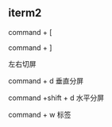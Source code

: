 ## iterm2

command + [

command + ]

左右切屏

command + d 垂直分屏

command +shift + d 水平分屏

command + w 标签